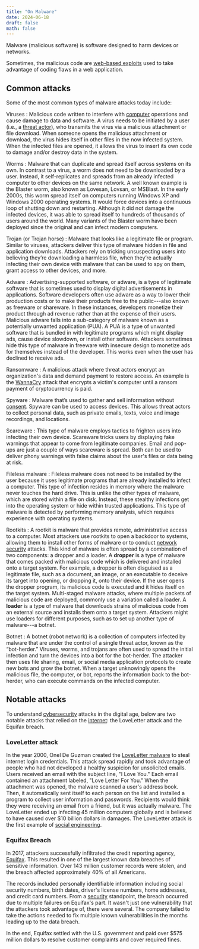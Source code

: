 ```yaml
---
title: "On Malware"
date: 2024-06-18
draft: false
math: false
---
```


Malware (malicious software) is software designed to harm devices or
networks.

Sometimes, the malicious code are [web-based exploits](/web-based-exploits) used to take
advantage of coding flaws in a web application.

## Common attacks

Some of the most common types of malware attacks today include:

Viruses
: Malicious code written to interfere with [computer](/computer)
operations and cause damage to data and software. A virus needs to be
initiated by a user (i.e., a [threat actor](/threat-actor)), who
transmits the virus via a malicious attachment or file download. When
someone opens the malicious attachment or download, the virus hides
itself in other files in the now infected system. When the infected
files are opened, it allows the virus to insert its own code to damage
and/or destroy data in the system.

Worms
: Malware that can duplicate and spread itself across systems on its
own. In contrast to a virus, a worm does not need to be downloaded by a
user. Instead, it self-replicates and spreads from an already infected
computer to other devices on the same network. A well known example is
the Blaster worm, also known as Lovesan, Lovsan, or MSBlast. In the
early 2000s, this worm spread itself on computers running Windows XP and
Windows 2000 operating systems. It would force devices into a continuous
loop of shutting down and restarting. Although it did not damage the
infected devices, it was able to spread itself to hundreds of thousands
of users around the world. Many variants of the Blaster worm have been
deployed since the original and can infect modern computers.

Trojan (or Trojan horse)
: Malware that looks like a legitimate file or program. Similar to
viruses, attackers deliver this type of malware hidden in file and
application downloads. Attackers rely on tricking unsuspecting users
into believing they’re downloading a harmless file, when they’re
actually infecting their own device with malware that can be used to spy
on them, grant access to other devices, and more.

Adware
: Advertising-supported software, or adware, is a type of legitimate
software that is sometimes used to display digital advertisements in
applications. Software developers often use adware as a way to lower
their production costs or to make their products free to the
public---also known as freeware or shareware. In these instances,
developers monetize their product through ad revenue rather than at the
expense of their users. Malicious adware falls into a sub-category of
malware known as a potentially unwanted application (PUA). A PUA is a
type of unwanted software that is bundled in with legitimate programs
which might display ads, cause device slowdown, or install other
software. Attackers sometimes hide this type of malware in freeware with
insecure design to monetize ads for themselves instead of the developer.
This works even when the user has declined to receive ads.

Ransomware
: A malicious attack where threat actors encrypt an organization's data
and demand payment to restore access. An example is the
[WannaCry](https://en.wikipedia.org/wiki/WannaCry_ransomware_attack)
attack that encrypts a victim's computer until a ransom payment of
cryptocurrency is paid.

Spyware
: Malware that’s used to gather and sell information without
[consent](/consent). Spyware can be used to access devices. This allows
threat actors to collect personal data, such as private emails, texts,
voice and image recordings, and locations.

Scareware
: This type of malware employs tactics to frighten users into infecting
their own device. Scareware tricks users by displaying fake warnings
that appear to come from legitimate companies. Email and pop-ups are
just a couple of ways scareware is spread. Both can be used to deliver
phony warnings with false claims about the user's files or data being at
risk.

Fileless malware
: Fileless malware does not need to be installed by the user because it
uses legitimate programs that are already installed to infect a
computer. This type of infection resides in memory where the malware
never touches the hard drive. This is unlike the other types of malware,
which are stored within a file on disk. Instead, these stealthy
infections get into the operating system or hide within trusted
applications. This type of malware is detected by performing memory
analysis, which requires experience with operating systems.

Rootkits
: A rootkit is malware that provides remote, administrative access to a
computer. Most attackers use rootkits to open a backdoor to systems,
allowing them to install other forms of malware or to conduct [network
security](/network-security) attacks. This kind of malware is often
spread by a combination of two components: a dropper and a loader. A
**dropper** is a type of malware that comes packed with malicious code
which is delivered and installed onto a target system. For example, a
dropper is often disguised as a legitimate file, such as a document, an
image, or an executable to deceive its target into opening, or dropping
it, onto their device. If the user opens the dropper program, its
malicious code is executed and it hides itself on the target system.
Multi-staged malware attacks, where multiple packets of malicious code
are deployed, commonly use a variation called a loader. A **loader** is
a type of malware that downloads strains of malicious code from an
external source and installs them onto a target system. Attackers might
use loaders for different purposes, such as to set up another type of
malware---a botnet.

Botnet
: A botnet (robot network) is a collection of computers infected by
malware that are under the control of a single threat actor, known as
the “bot-herder.” Viruses, worms, and trojans are often used to spread
the initial infection and turn the devices into a bot for the
bot-herder. The attacker then uses file sharing, email, or social media
application protocols to create new bots and grow the botnet. When a
target unknowingly opens the malicious file, the computer, or bot,
reports the information back to the bot-herder, who can execute commands
on the infected computer.

## Notable attacks

To understand [cybersecurity](/cybersecurity) attacks in the digital age,
below are two notable attacks that relied on the [internet](/internet):
the LoveLetter attack and the Equifax breach.

### LoveLetter attack

In the year 2000, Onel De Guzman created the [LoveLetter malware](https://en.wikipedia.org/wiki/ILOVEYOU) to steal
internet login credentials. This attack spread rapidly and took
advantage of people who had not developed a healthy suspicion for
unsolicited emails. Users received an email with the subject line, "I
Love You." Each email contained an attachment labeled, "Love Letter For
You." When the attachment was opened, the malware scanned a user's
address book. Then, it automatically sent itself to each person on the
list and installed a program to collect user information and passwords.
Recipients would think they were receiving an email from a friend, but
it was actually malware. The LoveLetter ended up infecting 45 million
computers globally and is believed to have caused over $10 billion
dollars in damages. The LoveLetter attack is the first example of
[social engineering](/social-engineering).

### Equifax Breach

In 2017, attackers successfully infiltrated the credit reporting agency,
[Equifax](https://en.wikipedia.org/wiki/2017_Equifax_data_breach).
This resulted in one of the largest known data breaches of
sensitive information. Over 143 million customer records were stolen,
and the breach affected approximately 40% of all Americans.

The records included personally identifiable information including
social security numbers, birth dates, driver's license numbers, home
addresses, and credit card numbers. From a [security](/security)
standpoint, the
breach occurred due to multiple failures on Equifax's part. It wasn't
just one vulnerability that the attackers took advantage of, there were
several. The company failed to take the actions needed to fix multiple
known vulnerabilities in the months leading up to the data breach.

In the end, Equifax settled with the U.S. government and paid over $575
million dollars to resolve customer complaints and cover required fines.
